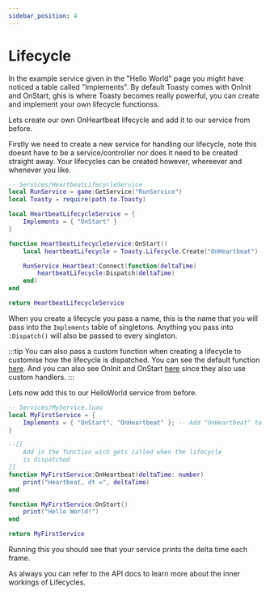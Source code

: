 ```yaml
---
sidebar_position: 4
---
```


# Lifecycle

In the example service given in the "Hello World" page you might have noticed a table called "Implements". By default Toasty comes with OnInit and OnStart, ghis is where Toasty becomes really powerful, you can create and implement your own lifecycle functionss.

Lets create our own OnHeartbeat lifecycle and add it to our service from before.

Firstly we need to create a new service for handling our lifecycle, note this doesnt have to be a service/controller nor does it need to be created straight away. Your lifecycles can be created however, whereever and whenever you like.

```lua
-- Services/HeartbeatLifecycleService
local RunService = game:GetService("RunService")
local Toasty = require(path.to.Toasty)

local HeartbeatLifecycleService = {
	Implements = { "OnStart" }
}

function HeartbeatLifecycleService:OnStart()
	local heartbeatLifecycle = Toasty.Lifecycle.Create("OnHeartbeat")

	RunService.Heartbeat:Connect(function(deltaTime)
		heartbeatLifecycle:Dispatch(deltaTime)
	end)
end

return HeartbeatLifecycleService
```

When you create a lifecycle you pass a name, this is the name that you will pass into the `Implements` table of singletons. Anything you pass into `:Dispatch()` will also be passed to every singleton.

:::tip
You can also pass a custom function when creating a lifecycle to customise how the lifecycle is dispatched. You can see the default function [here](https://github.com/Its-a-bit-random/Toasty/blob/0a9ad5ab7a70f8db538e1934a247d8912b1a5688/Source/Core/LifecycleManager.luau#L6-L13). And you can also see OnInit and OnStart [here](https://github.com/Its-a-bit-random/Toasty/blob/0a9ad5ab7a70f8db538e1934a247d8912b1a5688/Source/Bootstrap.luau#L37-L55) since they also use custom handlers.
:::

Lets now add this to our HelloWorld service from before.

```lua
-- Services/MyService.luau
local MyFirstService = {
	Implements = { "OnStart", "OnHeartbeat" }; -- Add "OnHeartbeat" to our implements
}

--[[
	Add in the function wich gets called when the lifecycle
	is dispatched
]]
function MyFirstService:OnHeartbeat(deltaTime: number)
	print("Heartbeat, dt =", deltaTime)
end

function MyFirstService:OnStart()
	print("Hello World!")
end

return MyFirstService
```

Running this you should see that your service prints the delta time each frame.

As always you can refer to the API docs to learn more about the inner workings of Lifecycles.